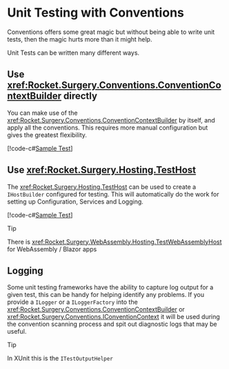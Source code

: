 ﻿# Unit Testing with Conventions
Conventions offers some great magic but without being able to write unit tests, then the magic hurts more than it might help.

Unit Tests can be written many different ways.

## Use <xref:Rocket.Surgery.Conventions.ConventionContextBuilder> directly
You can make use of the <xref:Rocket.Surgery.Conventions.ConventionContextBuilder> by itself, and apply all the conventions.  This requires more manual configuration but gives the greatest flexibility.

[!code-c#[Sample Test](../../sample/Sample.Core.Tests/SampleTests.cs?name=codeblock)]

## Use <xref:Rocket.Surgery.Hosting.TestHost>
The <xref:Rocket.Surgery.Hosting.TestHost> can be used to create a `IHostBuilder` configured for testing.  This will automatically do the work for setting up Configuration, Services and Logging.

[!code-c#[Sample Test](../../sample/Sample.Tests/SampleTestHostTests.cs?name=codeblock)]

> [!TIP]
> There is <xref:Rocket.Surgery.WebAssembly.Hosting.TestWebAssemblyHost> for WebAssembly / Blazor apps

## Logging
Some unit testing frameworks have the ability to capture log output for a given test, this can be handy for helping identify any problems.  If you provide a `ILogger` or a `ILoggerFactory` into the 
<xref:Rocket.Surgery.Conventions.ConventionContextBuilder> or <xref:Rocket.Surgery.Conventions.IConventionContext> it will be used during the convention scanning process and spit out diagnostic logs that may be useful.

> [!TIP]
> In XUnit this is the `ITestOutputHelper`
